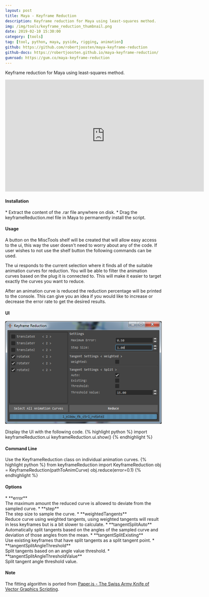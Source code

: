 ```yaml
---
layout: post
title: Maya - Keyframe Reduction
description: Keyframe reduction for Maya using least-squares method.
img: /img/tools/keyframe_reduction_thumbnail.png
date: 2019-02-10 15:30:00
category: [tools]
tag: [tool, python, maya, pyside, rigging, animation]
github: https://github.com/robertjoosten/maya-keyframe-reduction
github-docs: https://robertjoosten.github.io/maya-keyframe-reduction/
gumroad: https://gum.co/maya-keyframe-reduction
---
```

<p class="justify">Keyframe reduction for Maya using least-squares method.</p>

<p align="center"><iframe src="https://player.vimeo.com/video/316577293?color=ff9933&title=0&byline=0&portrait=0" width="640" height="360" frameborder="0" webkitallowfullscreen mozallowfullscreen allowfullscreen></iframe></p>

<h4>Installation</h4> 
* Extract the content of the .rar file anywhere on disk.
* Drag the keyframeReduction.mel file in Maya to permanently install the script.

<h4>Usage</h4> 
<p class="justify">A button on the MiscTools shelf will be created that will allow easy access to the ui, this way the user doesn't need to worry about any of the code. If user wishes to not use the shelf button the following commands can be used.</p>

<p class="justify">The ui responds to the current selection where it finds all of the suitable animation curves for reduction. You will be able to filter the animation curves based on the plug it is connected to. This will make it easier to target exactly the curves you want to reduce.</p>

<p class="justify">After an animation curve is reduced the reduction percentage will be printed to the console. This can give you an idea if you would like to increase or decrease the error rate to get the desired results.</p>

<h4>UI</h4> 
<p align="center"><img src="/img/tools/keyframe_reduction_ui.png"/></p>

Display the UI with the following code.
{% highlight python %}
import keyframeReduction.ui
keyframeReduction.ui.show()
{% endhighlight %}

<h4>Command Line</h4> 
Use the KeyframeReduction class on individual animation curves.
{% highlight python %}
from keyframeReduction import KeyframeReduction
obj = KeyframeReduction(pathToAnimCurve)
obj.reduce(error=0.1)
{% endhighlight %}

<h4>Options</h4> 
* **error**<br>The maximum amount the reduced curve is allowed to deviate from the sampled curve.
* **step**<br>The step size to sample the curve.
* **weightedTangents**<br>Reduce curve using weighted tangents, using weighted tangents will result in less keyframes but is a bit slower to calculate.
* **tangentSplitAuto**<br>Automatically split tangents based on the angles of the sampled curve and deviation of those angles from the mean.
* **tangentSplitExisting**<br>Use existing keyframes that have split tangents as a split tangent point.
* **tangentSplitAngleThreshold**<br>Split tangents based on an angle value threshold.
* **tangentSplitAngleThresholdValue**<br>Split tangent angle threshold value.

<h4>Note</h4> 
The fitting algorithm is ported from <a href="http://paperjs.org/">Paper.js - The Swiss Army Knife of Vector Graphics Scripting</a>.

